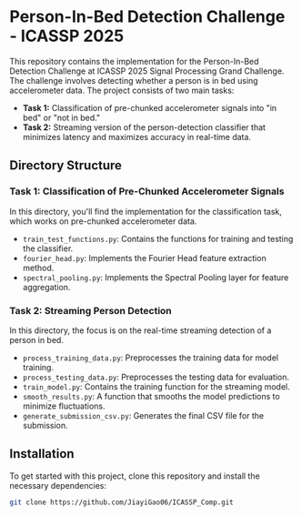# Person-In-Bed Detection Challenge - ICASSP 2025

This repository contains the implementation for the Person-In-Bed Detection Challenge at ICASSP 2025 Signal Processing Grand Challenge. The challenge involves detecting whether a person is in bed using accelerometer data. The project consists of two main tasks:

- **Task 1:** Classification of pre-chunked accelerometer signals into "in bed" or "not in bed."
- **Task 2:** Streaming version of the person-detection classifier that minimizes latency and maximizes accuracy in real-time data.

## Directory Structure

### Task 1: Classification of Pre-Chunked Accelerometer Signals
In this directory, you'll find the implementation for the classification task, which works on pre-chunked accelerometer data.

- `train_test_functions.py`: Contains the functions for training and testing the classifier.
- `fourier_head.py`: Implements the Fourier Head feature extraction method.
- `spectral_pooling.py`: Implements the Spectral Pooling layer for feature aggregation.

### Task 2: Streaming Person Detection
In this directory, the focus is on the real-time streaming detection of a person in bed.

- `process_training_data.py`: Preprocesses the training data for model training.
- `process_testing_data.py`: Preprocesses the testing data for evaluation.
- `train_model.py`: Contains the training function for the streaming model.
- `smooth_results.py`: A function that smooths the model predictions to minimize fluctuations.
- `generate_submission_csv.py`: Generates the final CSV file for the submission.

## Installation

To get started with this project, clone this repository and install the necessary dependencies:

```bash
git clone https://github.com/JiayiGao06/ICASSP_Comp.git
